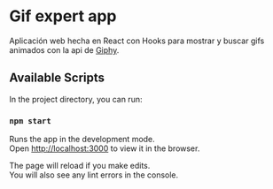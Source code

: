 # Gif expert app

Aplicación web hecha en React con Hooks para mostrar y buscar gifs animados con la api de [Giphy](https://developers.giphy.com/).

## Available Scripts

In the project directory, you can run:

### `npm start`

Runs the app in the development mode.\
Open [http://localhost:3000](http://localhost:3000) to view it in the browser.

The page will reload if you make edits.\
You will also see any lint errors in the console.
